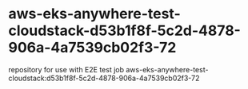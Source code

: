 # aws-eks-anywhere-test-cloudstack-d53b1f8f-5c2d-4878-906a-4a7539cb02f3-72
repository for use with E2E test job aws-eks-anywhere-test-cloudstack:d53b1f8f-5c2d-4878-906a-4a7539cb02f3-72

